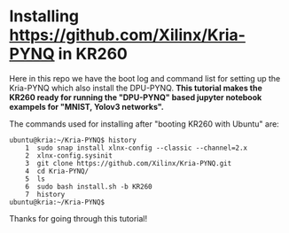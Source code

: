 # Installing https://github.com/Xilinx/Kria-PYNQ in KR260
Here in this repo we have the boot log and command list for setting up the Kria-PYNQ which also install the DPU-PYNQ.
**This tutorial makes the KR260 ready for running the "DPU-PYNQ" based jupyter notebook exampels for "MNIST, Yolov3 networks".**

The commands used for installing after "booting KR260 with Ubuntu" are:
```
ubuntu@kria:~/Kria-PYNQ$ history
    1  sudo snap install xlnx-config --classic --channel=2.x
    2  xlnx-config.sysinit
    3  git clone https://github.com/Xilinx/Kria-PYNQ.git
    4  cd Kria-PYNQ/
    5  ls
    6  sudo bash install.sh -b KR260
    7  history
ubuntu@kria:~/Kria-PYNQ$ 
```

Thanks for going through this tutorial!

